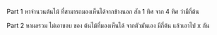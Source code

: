 Part 1 หาจำนวนต้นไม้ ที่สามารถมองเห็นได้จากข้างนอก สัก 1 ทิศ จาก 4 ทิศ ว่ามีกี่ต้น

Part 2 หาผลรวม ไม่เอาขอบ ของ ต้นไม้ที่มองเห็นได้  จากตัวมันเอง มีกี่ต้น แล้วเอาไป x กัน



